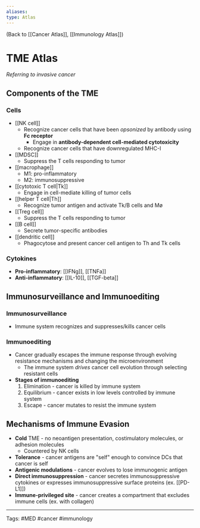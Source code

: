 ```yaml
---
aliases: 
type: Atlas
---
```


(Back to [[Cancer Atlas]], [[Immunology Atlas]])

# TME Atlas
_Referring to invasive cancer_
## Components of the TME
### Cells
- [[NK cell]]
	- Recognize cancer cells that have been _opsonized_ by antibody using **Fc receptor**
		- Engage in **antibody-dependent cell-mediated cytotoxicity**
	- Recognize cancer cells that have downregulated MHC-I
- [[MDSC]]
	- Suppress the T cells responding to tumor
- [[macrophage]]
	- M1: pro-inflammatory
	- M2: immunosuppressive
- [[cytotoxic T cell|Tk]]
	- Engage in cell-mediate killing of tumor cells
- [[helper T cell|Th]]
	- Recognize tumor antigen and activate Tk/B cells and Mø
- [[Treg cell]]
	- Suppress the T cells responding to tumor
- [[B cell]]
	- Secrete tumor-specific antibodies
- [[dendritic cell]]
	- Phagocytose and present cancer cell antigen to Th and Tk cells
### Cytokines
- **Pro-inflammatory**: [[IFNg]], [[TNFa]]
- **Anti-inflammatory**: [[IL-10]], [[TGF-beta]]
## Immunosurveillance and Immunoediting
### Immunosurveillance
- Immune system recognizes and suppresses/kills cancer cells
### Immunoediting
- Cancer gradually escapes the immune response through evolving resistance mechanisms and changing the microenvironment
	- The immune system _drives_ cancer cell evolution through selecting resistant cells
- **Stages of immunoediting**
	1. Elimination - cancer is killed by immune system
	2. Equilibrium - cancer exists in low levels controlled by immune system
	3. Escape - cancer mutates to resist the immune system
## Mechanisms of Immune Evasion
- **Cold** TME - no neoantigen presentation, costimulatory molecules, or adhesion molecules
	- Countered by NK cells
- **Tolerance** - cancer antigens are "self" enough to convince DCs that cancer is self
- **Antigenic modulations** - cancer evolves to lose immunogenic antigen
- **Direct immunosuppression** - cancer secretes immunosuppressive cytokines or expresses immunosuppressive surface proteins (ex. [[PD-L1]])
- **Immune-privileged site** - cancer creates a compartment that excludes immune cells (ex. with collagen)

---
Tags: #MED #cancer #immunology 